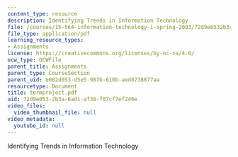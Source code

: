 ```yaml
---
content_type: resource
description: Identifying Trends in Information Technology
file: /courses/15-564-information-technology-i-spring-2003/72d9e0532b3a6ad1af38f07cf7ef246e_termproject.pdf
file_type: application/pdf
learning_resource_types:
- Assignments
license: https://creativecommons.org/licenses/by-nc-sa/4.0/
ocw_type: OCWFile
parent_title: Assignments
parent_type: CourseSection
parent_uid: e002d053-d5e5-987b-610b-aed8738877aa
resourcetype: Document
title: termproject.pdf
uid: 72d9e053-2b3a-6ad1-af38-f07cf7ef246e
video_files:
  video_thumbnail_file: null
video_metadata:
  youtube_id: null
---
```

Identifying Trends in Information Technology